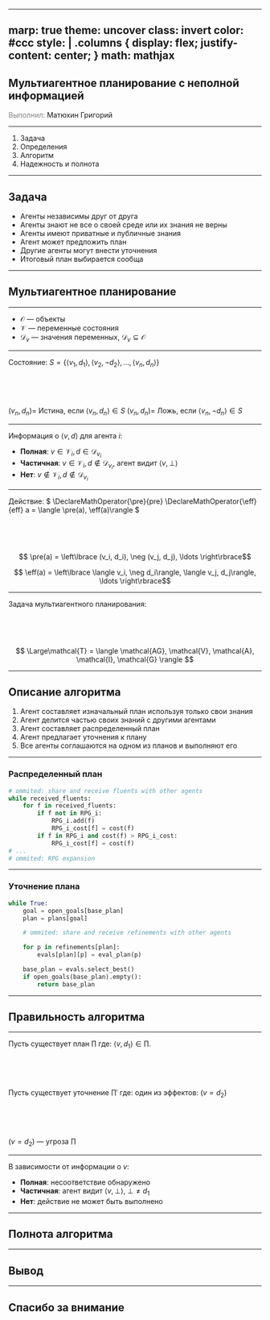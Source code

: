 <!-- TODO: add headings to all slides, remove slides with section headings -->
---
marp: true
theme: uncover
class: invert
color: #ccc
style: |
  .columns {
    display: flex;
    justify-content: center;
  }
math: mathjax
---

## Мультиагентное планирование с неполной информацией

<span style="color: grey">Выполнил:</span> Матюхин Григорий

---

1. Задача
1. Определения
1. Алгоритм
1. Надежность и полнота 

---

## Задача

- Агенты независимы друг от друга
- Агенты знают не все о своей среде или их знания не верны
- Агенты имеют приватные и публичные знания
- Агент может предложить план
- Другие агенты могут внести уточнения
- Итоговый план выбирается сообща

---

<!--  WARN: bad -->
## Мультиагентное планирование

---

- $\mathcal{O}$ &mdash; объекты
- $\mathcal{V}$ &mdash; переменные состояния
- $\mathcal{D}_v$ &mdash; значения переменных, $\mathcal{D}_v \subseteq \mathcal{O}$

---

Состояние: $S = \left\{ \langle v_1, d_1\rangle, \langle v_2, \neg d_2\rangle, \ldots, \langle v_n, d_n\rangle \right\}$

<div style="width: 1px; height: 3rem;"></div>

$(v_n, d_n) =$ Истина, если $\langle v_n, d_n \rangle \in S$ 
$(v_n, d_n) =$ Ложь, если $\langle v_n, \neg d_n \rangle \in S$

---

Информация о $\langle v, d \rangle$ для агента $i$:

- **Полная**: $v \in \mathcal{V}_i, d \in \mathcal{D}_{v_i}$
- **Частичная**: $v \in \mathcal{V}_i, d \notin \mathcal{D}_{v_i}$,
    агент видит $\langle v, \bot\rangle$
- **Нет**: $v \notin \mathcal{V}_i, d \notin \mathcal{D}_{v_i}$

---

Действие: $
\DeclareMathOperator{\pre}{pre}
\DeclareMathOperator{\eff}{eff}
a = \langle \pre(a), \eff(a)\rangle
$

<div style="width: 1px; height: 3rem;"></div>

$$ \pre(a) = \left\lbrace (v_i, d_i), \neg (v_j, d_j), \ldots \right\rbrace$$

$$ \eff(a) = \left\lbrace \langle v_i, \neg d_i\rangle, \langle v_j, d_j\rangle, \ldots \right\rbrace$$

---

Задача мультиагентного планирования:

<div style="width: 1px; height: 3rem;"></div>

$$
\Large\mathcal{T} = \langle \mathcal{AG}, \mathcal{V}, \mathcal{A}, \mathcal{I}, \mathcal{G} \rangle
$$

---

## Описание алгоритма

<!-- WARN: too much text -->

1. Агент составляет изначальный план используя только свои знания
1. Агент делится частью своих знаний с другими агентами
1. Агент составляет распределенный план
1. Агент предлагает уточнения к плану
1. Все агенты соглашаются на одном из планов и выполняют его

---

### Распределенный план

```python
# ommited: share and receive fluents with other agents
while received_fluents:
    for f in received_fluents:
        if f not in RPG_i:
            RPG_i.add(f)
            RPG_i_cost[f] = cost(f)
        if f in RPG_i and cost(f) > RPG_i_cost:
            RPG_i_cost[f] = cost(f)
# ...
# ommited: RPG expansion
```

---

<!--  WARN: bad -->
### Уточнение плана

```python
while True:
    goal = open_goals[base_plan]
    plan = plans[goal]

    # ommited: share and receive refinements with other agents

    for p in refinements[plan]:
        evals[plan][p] = eval_plan(p)

    base_plan = evals.select_best()
    if open_goals(base_plan).empty():
        return base_plan
```

---

## Правильность алгоритма

---

Пусть существует план $\prod$ где:
$\langle v,d_1\rangle \in \prod$.

<div style="width: 1px; height: 3rem;"></div>

Пусть существует уточнение $\prod'$ где:
один из эффектов: $(v = d_2)$

<div style="width: 1px; height: 3rem;"></div>

$(v = d_2)$ &mdash; угроза $\prod$

---

В зависимости от информации о $v$:

- **Полная**: несоответствие обнаружено
- **Частичная**: агент видит $\langle v, \bot\rangle$, $\bot \neq d_1$
- **Нет**: действие не может быть выполнено

---

## Полнота алгоритма

---

## Вывод

---

## Спасибо за внимание
